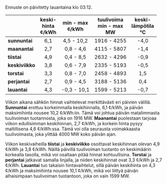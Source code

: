 Ennuste on päivitetty lauantaina klo 03:12.

|            | keski-<br>hinta<br>¢/kWh | min - max<br>¢/kWh | tuulivoima<br>min - max<br>MW | keski-<br>lämpötila<br>°C |
|:-----------|:----------------:|:----------------:|:-------------:|:-------------:|
| **sunnuntai** | 6,1            | 4,5 - 10,2       | 1916 - 4255   | -4,0          |
| **maanantai** | 2,7            | 0,8 - 4,6        | 4115 - 5807   | -1,4          |
| **tiistai**   | 4,9            | 0,4 - 8,5        | 2632 - 4296   | -0,9          |
| **keskiviikko** | 3,8          | 0,6 - 7,9        | 2335 - 5193   | -0,5          |
| **torstai**   | 3,3            | 0,8 - 7,0        | 2458 - 4893   | 1,5           |
| **perjantai** | 2,7            | 0,9 - 4,5        | 3188 - 5136   | 0,4           |
| **lauantai**  | 4,3            | -0,3 - 10,1      | 1599 - 5213   | -0,7          |

Viikon aikana sähkön hinnat vaihtelevat merkittävästi eri päivien välillä. **Sunnuntai** erottuu korkeimmalla keskihinnalla, 6,1 ¢/kWh, ja päivän maksimihinta nousee 10,2 ¢/kWh:iin. Tämä voi johtua päivän matalimmasta tuulivoiman tuotannosta, joka on 1916 MW. **Maanantai** puolestaan tarjoaa viikon edullisimman keskihinnan, 2,7 ¢/kWh, ja korkein hinta pysyy maltillisena 4,6 ¢/kWh:ssa. Tämä voi olla seurausta voimakkaasta tuulivoimasta, joka ylittää 4000 MW koko päivän ajan.

Viikon keskivaiheilla **tiistai** ja **keskiviikko** osoittavat keskihinnan olevan 4,9 ¢/kWh ja 3,8 ¢/kWh. Näillä päivillä tuulivoiman tuotanto on keskimäärin korkealla tasolla, mikä voi osaltaan pitää hinnat kohtuullisina. **Torstai** ja **perjantai** jatkavat samalla linjalla, ja niiden keskihinnat ovat 3,3 ¢/kWh ja 2,7 ¢/kWh. **Lauantai** tuo takaisin hintavaihtelut, sillä päivän keskihinta on 4,3 ¢/kWh ja maksimihinta nousee 10,1 ¢/kWh, mikä voi liittyä päivän alhaisimpaan tuulivoiman tuotantoon, joka on vain 1599 MW.